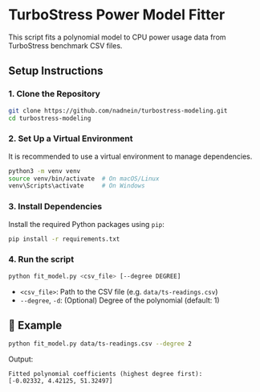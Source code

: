 # TurboStress Power Model Fitter

This script fits a polynomial model to CPU power usage data from TurboStress benchmark CSV files.

## Setup Instructions

### 1. Clone the Repository
```bash
git clone https://github.com/nadnein/turbostress-modeling.git
cd turbostress-modeling
```

### 2. Set Up a Virtual Environment
It is recommended to use a virtual environment to manage dependencies.

```bash
python3 -m venv venv
source venv/bin/activate  # On macOS/Linux
venv\Scripts\activate     # On Windows
```

### 3. Install Dependencies
Install the required Python packages using `pip`:

```bash
pip install -r requirements.txt
```

### 4. Run the script

```bash
python fit_model.py <csv_file> [--degree DEGREE]
```

- `<csv_file>`: Path to the CSV file (e.g. `data/ts-readings.csv`)
- `--degree`, `-d`: (Optional) Degree of the polynomial (default: 1)

## 🧪 Example

```bash
python fit_model.py data/ts-readings.csv --degree 2
```

Output:

```
Fitted polynomial coefficients (highest degree first):
[-0.02332, 4.42125, 51.32497]
```
